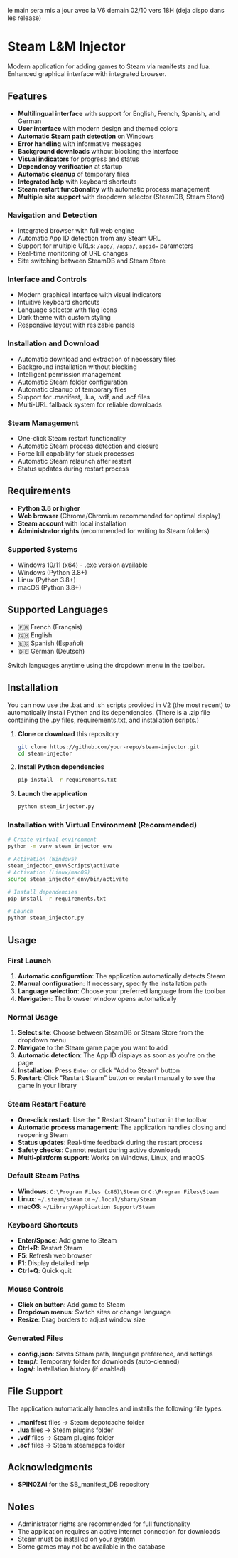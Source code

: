 le main sera mis a jour avec la V6 demain 02/10 vers 18H (deja dispo dans les release)

# Steam L&M Injector

Modern application for adding games to Steam via manifests and lua. Enhanced graphical interface with integrated browser.


##  Features

- **Multilingual interface** with support for English, French, Spanish, and German
- **User interface** with modern design and themed colors
- **Automatic Steam path detection** on Windows
- **Error handling** with informative messages
- **Background downloads** without blocking the interface
- **Visual indicators** for progress and status
- **Dependency verification** at startup
- **Automatic cleanup** of temporary files
- **Integrated help** with keyboard shortcuts
- **Steam restart functionality** with automatic process management
- **Multiple site support** with dropdown selector (SteamDB, Steam Store)

### Navigation and Detection
- Integrated browser with full web engine
- Automatic App ID detection from any Steam URL
- Support for multiple URLs: `/app/`, `/apps/`, `appid=` parameters
- Real-time monitoring of URL changes
- Site switching between SteamDB and Steam Store

### Interface and Controls  
- Modern graphical interface with visual indicators
- Intuitive keyboard shortcuts
- Language selector with flag icons
- Dark theme with custom styling
- Responsive layout with resizable panels
  
### Installation and Download
- Automatic download and extraction of necessary files
- Background installation without blocking
- Intelligent permission management
- Automatic Steam folder configuration
- Automatic cleanup of temporary files
- Support for .manifest, .lua, .vdf, and .acf files
- Multi-URL fallback system for reliable downloads

### Steam Management
- One-click Steam restart functionality
- Automatic Steam process detection and closure
- Force kill capability for stuck processes
- Automatic Steam relaunch after restart
- Status updates during restart process

##  Requirements

- **Python 3.8 or higher**
- **Web browser** (Chrome/Chromium recommended for optimal display)
- **Steam account** with local installation
- **Administrator rights** (recommended for writing to Steam folders)

### Supported Systems
-  Windows 10/11 (x64) - .exe version available
-  Windows (Python 3.8+)
-  Linux (Python 3.8+)
-  macOS (Python 3.8+)

##  Supported Languages

- 🇫🇷 French (Français)
- 🇬🇧 English
- 🇪🇸 Spanish (Español)
- 🇩🇪 German (Deutsch)

Switch languages anytime using the dropdown menu in the toolbar.

##  Installation

You can now use the .bat and .sh scripts provided in V2 (the most recent) to automatically install Python and its dependencies. (There is a .zip file containing the .py files, requirements.txt, and installation scripts.)

1. **Clone or download** this repository
   ```bash
   git clone https://github.com/your-repo/steam-injector.git
   cd steam-injector
   ```

2. **Install Python dependencies**
   ```bash
   pip install -r requirements.txt
   ```

3. **Launch the application**
   ```bash
   python steam_injector.py
   ```

### Installation with Virtual Environment (Recommended)
```bash
# Create virtual environment
python -m venv steam_injector_env

# Activation (Windows)
steam_injector_env\Scripts\activate
# Activation (Linux/macOS)
source steam_injector_env/bin/activate

# Install dependencies
pip install -r requirements.txt

# Launch
python steam_injector.py
```

##  Usage

### First Launch
1. **Automatic configuration**: The application automatically detects Steam
2. **Manual configuration**: If necessary, specify the installation path
3. **Language selection**: Choose your preferred language from the toolbar
4. **Navigation**: The browser window opens automatically

### Normal Usage
1. **Select site**: Choose between SteamDB or Steam Store from the dropdown menu
2. **Navigate** to the Steam game page you want to add
3. **Automatic detection**: The App ID displays as soon as you're on the page
4. **Installation**: Press `Enter` or click "Add to Steam" button
5. **Restart**: Click "Restart Steam" button or restart manually to see the game in your library

### Steam Restart Feature
- **One-click restart**: Use the " Restart Steam" button in the toolbar
- **Automatic process management**: The application handles closing and reopening Steam
- **Status updates**: Real-time feedback during the restart process
- **Safety checks**: Cannot restart during active downloads
- **Multi-platform support**: Works on Windows, Linux, and macOS

### Default Steam Paths
- **Windows**: `C:\Program Files (x86)\Steam` or `C:\Program Files\Steam`
- **Linux**: `~/.steam/steam` or `~/.local/share/Steam`
- **macOS**: `~/Library/Application Support/Steam`

### Keyboard Shortcuts
- **Enter/Space**: Add game to Steam
- **Ctrl+R**: Restart Steam
- **F5**: Refresh web browser
- **F1**: Display detailed help
- **Ctrl+Q**: Quick quit

### Mouse Controls
- **Click on button**: Add game to Steam
- **Dropdown menus**: Switch sites or change language
- **Resize**: Drag borders to adjust window size


### Generated Files
- **config.json**: Saves Steam path, language preference, and settings
- **temp/**: Temporary folder for downloads (auto-cleaned)
- **logs/**: Installation history (if enabled)

##  File Support

The application automatically handles and installs the following file types:
- **.manifest** files → Steam depotcache folder
- **.lua** files → Steam plugins folder
- **.vdf** files → Steam plugins folder
- **.acf** files → Steam steamapps folder



##  Acknowledgments

- **SPIN0ZAi** for the SB_manifest_DB repository

##  Notes

- Administrator rights are recommended for full functionality
- The application requires an active internet connection for downloads
- Steam must be installed on your system
- Some games may not be available in the database
